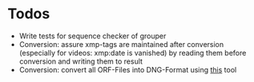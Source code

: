 # Todos 
- Write tests for sequence checker of grouper
- Conversion: assure xmp-tags are maintained after conversion (especially for videos: xmp:date is vanished) by reading them before conversion and writing them to result
- Conversion: convert all ORF-Files into DNG-Format using [this](https://github.com/BradenM/pydngconverter) tool